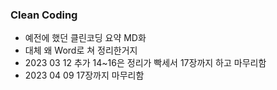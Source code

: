 ### Clean Coding
- 예전에 했던 클린코딩 요약 MD화
- 대체 왜 Word로 쳐 정리한거지
- 2023 03 12 추가 14~16은 정리가 빡세서 17장까지 하고 마무리함
- 2023 04 09 17장까지 마무리함